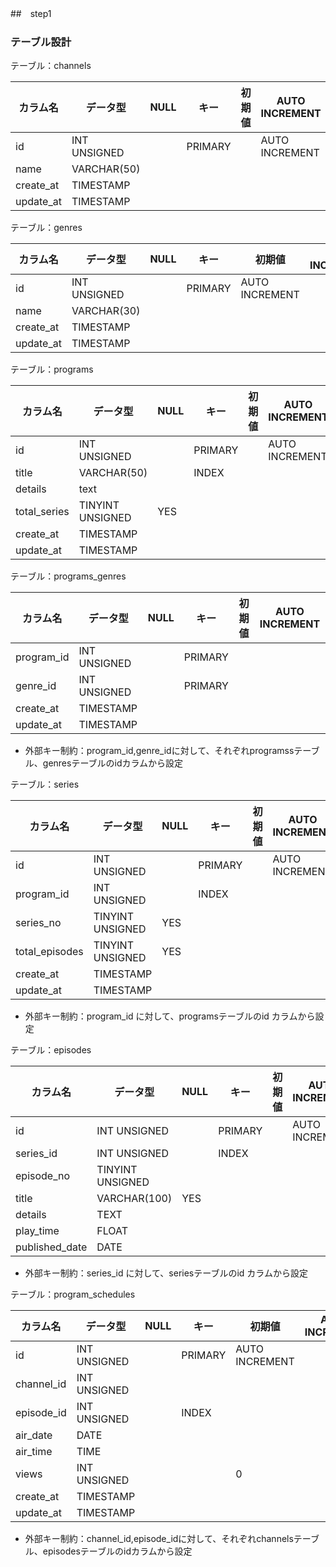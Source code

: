 ##　step1

### テーブル設計


テーブル：channels


| カラム名 | データ型 | NULL | キー|初期値 |AUTO INCREMENT|
| --- | --- |--- |--- |--- |--- |
| id | INT UNSIGNED | | PRIMARY| |AUTO INCREMENT| 
| name |VARCHAR(50)|
| create_at |TIMESTAMP|
| update_at |TIMESTAMP|

テーブル：genres


| カラム名 | データ型 | NULL | キー|初期値 |AUTO INCREMENT|
| --- | --- |--- |--- |--- |--- |
| id | INT UNSIGNED | | PRIMARY| AUTO INCREMENT| 
| name |VARCHAR(30)|
| create_at |TIMESTAMP|
| update_at |TIMESTAMP|

テーブル：programs

| カラム名 | データ型 | NULL | キー|初期値 |AUTO INCREMENT|
| --- | --- |--- |--- |--- |--- |
| id | INT UNSIGNED | |PRIMARY||AUTO INCREMENT | 
| title |VARCHAR(50)|| INDEX |
| details |text|
| total_series |TINYINT UNSIGNED|YES|
| create_at |TIMESTAMP|
| update_at |TIMESTAMP|



テーブル：programs_genres


| カラム名 | データ型 | NULL | キー|初期値 |AUTO INCREMENT|
| --- | --- |--- |--- |--- |--- |
| program_id | INT UNSIGNED | |PRIMARY| | 
| genre_id |INT UNSIGNED||PRIMARY|
| create_at |TIMESTAMP|
| update_at |TIMESTAMP|

- 外部キー制約：program_id,genre_idに対して、それぞれprogramssテーブル、genresテーブルのidカラムから設定

テーブル：series

| カラム名 | データ型 | NULL | キー|初期値 |AUTO INCREMENT|
| --- | --- |--- |--- |--- |--- |
| id | INT UNSIGNED | |PRIMARY||AUTO INCREMENT | 
| program_id |INT UNSIGNED||INDEX|
| series_no |TINYINT UNSIGNED|YES||
| total_episodes |TINYINT UNSIGNED|YES|
| create_at |TIMESTAMP|
| update_at |TIMESTAMP|

- 外部キー制約：program_id に対して、programsテーブルのid カラムから設定

テーブル：episodes

| カラム名 | データ型 | NULL | キー|初期値 |AUTO INCREMENT|
| --- | --- |--- |--- |--- |--- |
| id | INT UNSIGNED | |PRIMARY||AUTO INCREMENT | 
| series_id |INT UNSIGNED||INDEX|
| episode_no |TINYINT UNSIGNED|||
| title |VARCHAR(100)|YES|
| details |TEXT||
| play_time |FLOAT|||
| published_date |DATE||

- 外部キー制約：series_id に対して、seriesテーブルのid カラムから設定

テーブル：program_schedules

| カラム名 | データ型 | NULL | キー|初期値 |AUTO INCREMENT|
| --- | --- |--- |--- |--- |--- |
| id | INT UNSIGNED | |PRIMARY|AUTO INCREMENT | 
| channel_id |INT UNSIGNED|
| episode_id |INT UNSIGNED||INDEX|
| air_date |DATE||
| air_time |TIME||
| views |INT UNSIGNED|||0|
| create_at |TIMESTAMP|
| update_at |TIMESTAMP|

- 外部キー制約：channel_id,episode_idに対して、それぞれchannelsテーブル、episodesテーブルのidカラムから設定